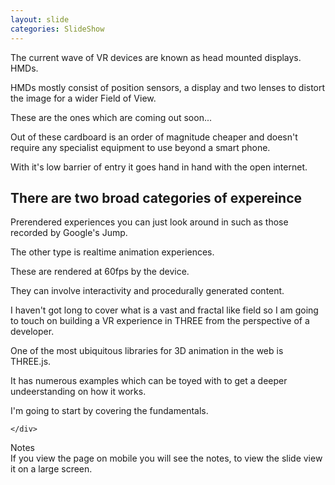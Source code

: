 ```yaml
---
layout: slide
categories: SlideShow
---
```


<div class="panel slide-content">
	<div class="panel-body marked">
The current wave of VR devices are known as head mounted displays. HMDs.

HMDs mostly consist of position sensors, a display and two lenses to distort the image for a wider Field of View.

These are the ones which are coming out soon...

Out of these cardboard is an order of magnitude cheaper and doesn't require any specialist equipment to use beyond a smart phone.

With it's low barrier of entry it goes hand in hand with the open internet.

## There are two broad categories of expereince

Prerendered experiences you can just look around in such as those recorded by Google's Jump.

The other type is realtime animation experiences.

These are rendered at 60fps by the device. 

They can involve interactivity and procedurally generated content.

I haven't got long to cover what is a vast and fractal like field so I am
going to touch on building a VR experience in THREE from the perspective of a developer.

One of the most ubiquitous libraries for 3D animation in the web is THREE.js.

It has numerous examples which can be toyed with to get a deeper undeerstanding on how it works.

I'm going to start by covering the fundamentals.


	</div>
</div>
<div class="panel notes">
	<div class="panel-heading">Notes</div>
	<div class="panel-body marked">
If you view the page on mobile you will see the notes,
to view the slide view it on a large screen.
	</div>
</div>

